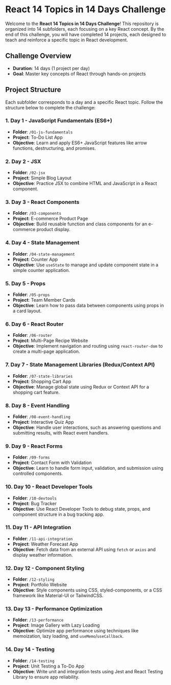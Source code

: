 # React 14 Topics in 14 Days Challenge

Welcome to the **React 14 Topics in 14 Days Challenge**! This repository is organized into 14 subfolders, each focusing on a key React concept. By the end of this challenge, you will have completed 14 projects, each designed to teach and reinforce a specific topic in React development.

## Challenge Overview

- **Duration**: 14 days (1 project per day)
- **Goal**: Master key concepts of React through hands-on projects

## Project Structure

Each subfolder corresponds to a day and a specific React topic. Follow the structure below to complete the challenge:

### 1. **Day 1 - JavaScript Fundamentals (ES6+)**
   - **Folder**: `/01-js-fundamentals`
   - **Project**: To-Do List App
   - **Objective**: Learn and apply ES6+ JavaScript features like arrow functions, destructuring, and promises.
   
### 2. **Day 2 - JSX**
   - **Folder**: `/02-jsx`
   - **Project**: Simple Blog Layout
   - **Objective**: Practice JSX to combine HTML and JavaScript in a React component.

### 3. **Day 3 - React Components**
   - **Folder**: `/03-components`
   - **Project**: E-commerce Product Page
   - **Objective**: Build reusable function and class components for an e-commerce product display.

### 4. **Day 4 - State Management**
   - **Folder**: `/04-state-management`
   - **Project**: Counter App
   - **Objective**: Use `useState` to manage and update component state in a simple counter application.

### 5. **Day 5 - Props**
   - **Folder**: `/05-props`
   - **Project**: Team Member Cards
   - **Objective**: Learn how to pass data between components using props in a card layout.

### 6. **Day 6 - React Router**
   - **Folder**: `/06-router`
   - **Project**: Multi-Page Recipe Website
   - **Objective**: Implement navigation and routing using `react-router-dom` to create a multi-page application.

### 7. **Day 7 - State Management Libraries (Redux/Context API)**
   - **Folder**: `/07-state-libraries`
   - **Project**: Shopping Cart App
   - **Objective**: Manage global state using Redux or Context API for a shopping cart feature.

### 8. **Day 8 - Event Handling**
   - **Folder**: `/08-event-handling`
   - **Project**: Interactive Quiz App
   - **Objective**: Handle user interactions, such as answering questions and submitting results, with React event handlers.

### 9. **Day 9 - React Forms**
   - **Folder**: `/09-forms`
   - **Project**: Contact Form with Validation
   - **Objective**: Learn to handle form input, validation, and submission using controlled components.

### 10. **Day 10 - React Developer Tools**
   - **Folder**: `/10-devtools`
   - **Project**: Bug Tracker
   - **Objective**: Use React Developer Tools to debug state, props, and component structure in a bug tracking app.

### 11. **Day 11 - API Integration**
   - **Folder**: `/11-api-integration`
   - **Project**: Weather Forecast App
   - **Objective**: Fetch data from an external API using `fetch` or `axios` and display weather information.

### 12. **Day 12 - Component Styling**
   - **Folder**: `/12-styling`
   - **Project**: Portfolio Website
   - **Objective**: Style components using CSS, styled-components, or a CSS framework like Material-UI or TailwindCSS.

### 13. **Day 13 - Performance Optimization**
   - **Folder**: `/13-performance`
   - **Project**: Image Gallery with Lazy Loading
   - **Objective**: Optimize app performance using techniques like memoization, lazy loading, and `useMemo`/`useCallback`.

### 14. **Day 14 - Testing**
   - **Folder**: `/14-testing`
   - **Project**: Unit Testing a To-Do App
   - **Objective**: Write unit and integration tests using Jest and React Testing Library to ensure app reliability.

